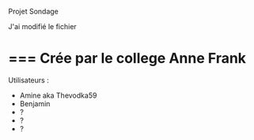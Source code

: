 Projet Sondage

J'ai modifié le fichier

===
Crée par le college Anne Frank
===
Utilisateurs :
- Amine aka Thevodka59
- Benjamin
- ?
- ?
- ?
